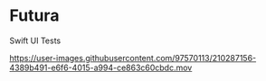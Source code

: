 # Futura
Swift UI Tests






https://user-images.githubusercontent.com/97570113/210287156-4389b491-e6f6-4015-a994-ce863c60cbdc.mov

